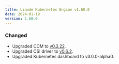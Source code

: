 ```yaml
---
title: Linode Kubernetes Engine v1.60.0
date: 2024-01-19
version: 1.60.0
---
```


### Changed

- Upgraded CCM to [v0.3.22](https://github.com/linode/linode-cloud-controller-manager/releases/tag/v0.3.22).
- Upgraded CSI driver to [v0.6.2](https://github.com/linode/linode-blockstorage-csi-driver/releases/tag/v0.6.2).
- Upgraded Kubernetes dashboard to v3.0.0-alpha0.